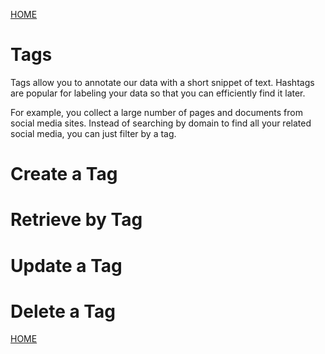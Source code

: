 <a href="/tutorials/">HOME</a>


# Tags  

Tags allow you to annotate our data with a short snippet of text. Hashtags are
popular for labeling your data so that you can efficiently find it later.

For example, you collect a large number of pages and documents from social media
sites. Instead of searching by domain to find all your related social media,
you can just filter by a tag.

# Create a Tag

# Retrieve by Tag

# Update a Tag

# Delete a Tag

<a href="/tutorials/">HOME</a>
